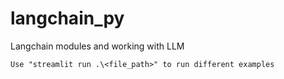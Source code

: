 # langchain_py
Langchain modules and working with LLM

`Use "streamlit run .\<file_path>" to run different examples`
